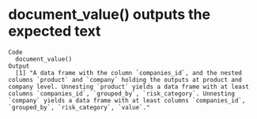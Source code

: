 # document_value() outputs the expected text

    Code
      document_value()
    Output
      [1] "A data frame with the column `companies_id`, and the nested columns `product` and `company` holding the outputs at product and company level. Unnesting `product` yields a data frame with at least columns `companies_id`, `grouped_by`, `risk_category`. Unnesting `company` yields a data frame with at least columns `companies_id`, `grouped_by`, `risk_category`, `value`."

